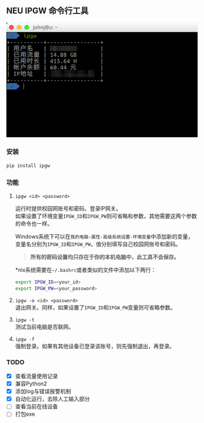 ## NEU IPGW 命令行工具

![效果截图](_image/15.png)

### 安装

```bash
pip install ipgw
```

### 功能

1. `ipgw <id> <password>`  

    运行时提供校园网账号和密码，登录IP网关。  
    如果设置了环境变量`IPGW_ID`和`IPGW_PW`则可省略<id>和<password>参数，其他需要这两个参数的命令也一样。

    Windows系统下可以在`我的电脑-属性-高级系统设置-环境变量`中添加新的变量，变量名分别为`IPGW_ID`和`IPGW_PW`，值分别填写自己校园网账号和密码。
    > **所有的密码设置均只存在于你的本机电脑中，此工具不会保存。**

    *nix系统需要在`~/.bashrc`或者类似的文件中添加以下两行：  
    ```bash
    export IPGW_ID=<your_id>
    export IPGW_PW=<your_password>
    ```

2. `ipgw -o <id> <password>`  
    退出网关。同样，如果设置了`IPGW_ID`和`IPGW_PW`变量则可省略参数。

3. `ipgw -t`  
    测试当前电脑是否联网。

4. `ipgw -f`  
    强制登录。如果有其他设备已登录该账号，则先强制退出，再登录。

### TODO
- [x] 查看流量使用记录
- [x] 兼容Python2
- [x] 添加log与错误报警机制
- [x] 自动化运行，去除人工输入部分
- [ ] 查看当前在线设备
- [ ] 打包exe
